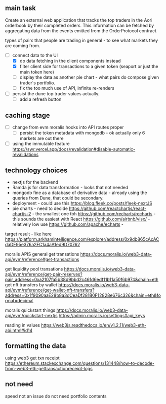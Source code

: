 
## main task
Create an external web application that tracks the top traders in the Aori orderbook by their completed orders. This information can be fetched by aggregating data from the events emitted from the OrderProtocol contract.	

types of pairs that people are trading in general - to see what markets they are coming from.

- [ ] connect data to the UI
  - [x] do data fetching in the client components instead
  - [x] filter client side for transactions to a given token (seaport or just the main token here)
  - [ ] display the data as another pie chart - what pairs do compose given trader's portfolio.
  - [ ] fix the too much use of API, infinite re-renders
- [ ] persist the dune top trader values actually. 
  - [ ] add a refresh button 

## caching stage
- [ ] change from evm moralis hooks into API routes proper
  - [ ] persist the token metadata with mongodb - ok actually only 6 markets are out there

- [ ] using the immutable feature https://swr.vercel.app/docs/revalidation#disable-automatic-revalidations

## technology choices
- nextjs for the backend
- Ramda js for data transformation - looks that not needed
- mongodb fine as a database of derivative data - already using the queries from Dune, that could be secondary.
- deployment - could use this https://blog.fleek.co/posts/fleek-nextJS
-  pie charts - need to decide 
https://github.com/reactchartjs/react-chartjs-2 - the smallest one tbh
https://github.com/recharts/recharts - this sounds the easiest with React
https://github.com/airbnb/visx/ - relatively low use
https://github.com/apache/echarts - 

target result - like here https://platform.arkhamintelligence.com/explorer/address/0x9db865cAcACdaDF95e376a2FC1a4aA1ed9D70762

moralis APIS
general get transations
https://docs.moralis.io/web3-data-api/evm/reference#get-transactions

get liquidity pool transations
https://docs.moralis.io/web3-data-api/evm/reference/get-pair-reserves?pair_address=0xa2107fa5b38d9bbd2c461d6edf11b11a50f6b974&chain=eth
get nft transfers by wallet
https://docs.moralis.io/web3-data-api/evm/reference/get-wallet-nft-transfers?address=0x1f9090aaE28b8a3dCeaDf281B0F12828e676c326&chain=eth&format=decimal

moralis quickstart things
https://docs.moralis.io/web3-data-api/evm/quickstart-nextjs
https://admin.moralis.io/settings#api_keys

reading in values
https://web3js.readthedocs.io/en/v1.2.11/web3-eth-abi.html#id14 

## formatting the data
using web3 get txn receipt
https://ethereum.stackexchange.com/questions/131448/how-to-decode-from-web3-eth-gettransactionreceipt-logs

## not need
speed not an issue
do not need portfolio contents
